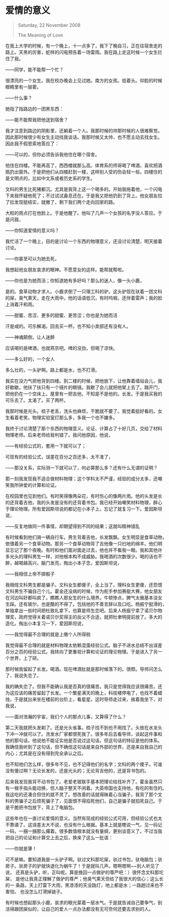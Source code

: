 # 爱情的意义

> Saturday, 22 November 2008
> 
> The Meaning of Love

在我上大学的时候，有一个晚上，十一点多了，我下了晚自习，正在往宿舍走的
路上。天黑的厉害，蛇样的闪电预告着一场雷雨。我在路上走这时候一个女生拦
住了我。

——同学，能不能帮一个忙？

很漂亮的一个女生。我在校办晚会上见过她。南方的女孩。低着头。仰脸的时候
眼睛里有一层雾。

——什么事？

她指了指路边的一团黑东西：

——能不能帮我把他送到宿舍？

我才注意到路边的阴影里，还躺着一个人。我那时候的帅那时候的人很难察觉。
因此那时候很少有女生主动找我谈话。我那时候又太帅，也不愿主动去找女生。
因此我不假思索地答应了：

——可以的，但你必须告诉我他住在哪个宿舍。

他住在四楼。不能再高了，西西楼就那么高。体育系的师哥喝了啤酒，喜欢把酒
瓶扔出窗外。于是把他们从四楼赶到一楼，这样别人受的伤会轻一些。四楼住的
是文明点的，比如中文系或者历史系的学生。

文科的男生比死猪都沉。尤其是我背上这一个喝多的。开始我拖着他，一个闪电
下来我怀疑他死了；不过试试鼻息还在。于是我又把他扔到了背上。他女朋友拉
了拉发现挺结实，就撤了，剩下我们两个走向回家的路。

大粒的雨点打在他脸上。于是他醒了。他叫了几声一个女孩的名字没人答应。于
是问我，

——你知道爱情的意义吗？

我忙活了一个晚上，目的是讨论一个东西的物理意义，还没讨论清楚，明天接着
讨论。

——你甚至可以为她去死，

我想起他女朋友哀求的眼神。不愿意女的这样。能帮就帮啦。

——你也是为她而活；你知道她有多好吗？那么的迷人，像一头小鹿，

是的。食草动物才求人。小鹿求倒了一只理工科的驴。这头驴现在驮着一团文科
的屎，臭气熏天，走在大雨中。他的话语低沉，有时呜咽，还伴着雷声；我的脸
上淌着汗和雨。

——甜蜜、苦涩、更多的甜蜜、更苦涩；你也是为她而活

汗是咸的。可乐解渴。回去买一杯。也不知小卖部还有没有人。

——神魂颠倒，让人迷醉

应该喝的是啤酒，也就燕京吧。啤的没劲，但喝了凉快。

——多么好的，一个女人

多么壮的，一头驴啊。路上都是水，也不打滑。

我实在没力气把他背到四楼。到二楼的时候，把他放下，让他靠着墙站会儿，我
好歇歇。他扶了扶只有一个镜片的眼镜。我歇了会儿就把他架上去了。踹开门，
把他扔在一个空床上。屋里有一把吉他，不知是不是他的。长发。于是我买我的
可乐去了。太渴了。买了两杯。

我那时候是光头。梳子老丢，洗头也麻烦，干脆就不要了。我觉着挺好看的。女
生看着老笑。物理实验室灯那么多，多我一个也不嫌多。

我终于讨论清楚了那个东西的物理意义。论证、计算占了十好几页，交给了材料
物理老师。后来老师给我判错了。我问他原因，他说，

——有经验公式的，套用一下就可以了；

可现有的经验公式，误差在百分之百还多，太不准了，

——那没关系，实际测一下就可以了，何必算那么多？还有什么无谓的证明？

那一刻我发现我不适合做材料物理；这个学科太不严谨，经验的成分太多，还嘲
笑我所钟爱的计算和论证。

在校园里也见到他们。有时笑得像两朵花，有时伤心的像两片雨。他的头发是长
的还背着吉他，我的头发是没有的还背着书包。我已经开始嘲笑材料物理，醉心
于理论物理。所有爱因斯坦说的都记在小本子上，忘记了就复习一下。爱因斯坦
说，

——反复地做同一件事情，却期望得到不同的结果；这就叫精神错乱

有时候看到他们骑一辆自行车。男生背着吉他，长发飘飘。女生明显是食草动物，
依偎着另一个食草动物。那另一个食草动物背了吉他像一只扫地的绵羊。他们明
显忘记了那个夜晚。有时和他们面对面走过去，他也并不看我一眼。我和其他许
多光头的理科男生一样，对他根本构不成威胁。我喝酒的次数很少。喝的话也不
醉，越喝越高兴，脑门发亮，掏出小本子念，爱因斯坦说，

——我相信上帝不掷骰子

我相信文科男生都是骗子。文科女生都傻子，全上当了。理科女生更傻，还怨恨
文科男生不骗自己个儿。霍金还没病的时候，作为舵手参加赛艇大赛，他女朋友
在河边叫好都叫疯了。瞧瞧人那女生的什么境界。牛顿惨点，脾气太傲基本没女
生踩。还有玻尔，也是酷的不得了，包括他的不善言辞以及口吃。杨振宁挺滑的，
单独拿出一些时间把杜致礼拿下，也算是师生恋吧。后来人杨振宁拿了诺贝尔物
理奖，政府觉得关着诺贝尔奖得主的岳父不合适，就把杜聿明提前放了。多大的
造化。掏出小本复习一下，爱因斯坦说，

——我觉得最不合理的就是上缴个人所得税

我觉得最不合理的就是材料物理太依赖混蛋经验公式。脑子不进水总结不出误差
百分之百的经验公式。我转向了更重视计算和论证的理论物理。于是进入了另一
个世界，上了研。

那时候我留起了长发。喝酒。现在啤酒肚就是那时候落下的。很颓。导师问怎么
了，我说失恋了。

我的确失恋了。但我不能确认我是否真的很痛苦。我只是觉得我应该很痛苦。还
为这应该的痛苦留起了长发。一个繁星满天的晚上，科技楼停电了，也找不着蜡
烛，于是就出来坐在楼前的台阶上，看星星。这时导师走过来，挨着我坐下，对
我说，

——面对浩瀚的宇宙，我们个人的那点儿事，又算得了什么？

第二天我就把头发剃了。还是光头省事。梳子找不到也不用找了。头放在水龙头
下冲一冲就可以了。洗发水厂家都恨死我了。很多年后去看导师，谈起这件事和
他的那句话，他说他不能证实他是否说过这句话，但这句话的特征是他的体系。
我确信我听到了这句话，但不确信这句话是来自外部的世界，还是来自我自己的
内心；尤其是在没有得到完全承认之后。

也不知他们怎么样，很多年不见，也不记得他们的名字；文科的两个傻子。可谁
没有傻过啊？无论长发的，还是光头的；无论背吉他的，还是背书包的。

后来我发现我背不动书包了。老爱老玻联手基本把理论给找补齐了。霍金虽然只
有一根手指头能动换，但人脑子整天不闲着。大英帝国也支持他，有吃的有住的。
我这吃的还凑合但住的就不灵了。想改善的话就得昧着心当骗子。我背了那个文
科的男骗子之后烦死骗子了，见面恨不得掐死他们，自己是骗子就掐死自己。于
是干脆把书包放下，背上了电脑包。

这些年也在一直讨论爱情的意义。当然有现成的经验公式可用，但经验公式也太
不靠谱了。这误差太大不说，也没有什么根据。基本上就是瞎说一气，见一码记
一码，一捆一捆那么撂着。很多数值根本就没有量纲，更别谈意义了。不过当我
把自己的论证和计算交上去之后，换来了这么一批语：

——你就是犟！

可不是嘛。要知道我是一头驴子啊。驮过文科那坨屎，驮过书包，驮电脑包；驮
房子。驮房子的驴就快退化为蜗牛了！于是就叫几声。嗯啊嗯啊~~别人听见了说，
还真是头驴，听，正叫呢。算是挽回一点做驴的尊严吧：）很怀念文科那坨屎，
是他让我真正理解了做驴的尊严；他臭气熏天但给了我很大的信心；这么长的一
条路，天上打雷下大雨，黑漆漆的天没路灯，地上都是水；一路趟过来也不害怕，
也没怎么打滑掉链子。

有时候也想起那头小鹿，哀求的眼光蒙着一层水气。于是就告诫自己要争气，别
活得跟团屎似的，让自己的爱人一点办法都没有无可奈何还要去求别的人。
